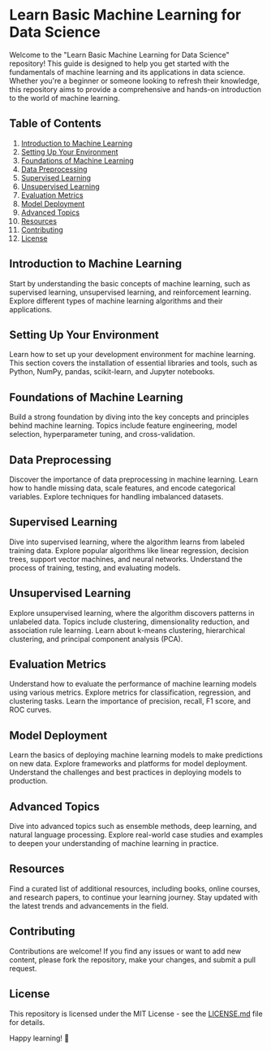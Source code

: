 # Learn Basic Machine Learning for Data Science

Welcome to the "Learn Basic Machine Learning for Data Science" repository! This guide is designed to help you get started with the fundamentals of machine learning and its applications in data science. Whether you're a beginner or someone looking to refresh their knowledge, this repository aims to provide a comprehensive and hands-on introduction to the world of machine learning.

## Table of Contents

1. [Introduction to Machine Learning](#introduction-to-machine-learning)
2. [Setting Up Your Environment](#setting-up-your-environment)
3. [Foundations of Machine Learning](#foundations-of-machine-learning)
4. [Data Preprocessing](#data-preprocessing)
5. [Supervised Learning](#supervised-learning)
6. [Unsupervised Learning](#unsupervised-learning)
7. [Evaluation Metrics](#evaluation-metrics)
8. [Model Deployment](#model-deployment)
9. [Advanced Topics](#advanced-topics)
10. [Resources](#resources)
11. [Contributing](#contributing)
12. [License](#license)

## Introduction to Machine Learning

Start by understanding the basic concepts of machine learning, such as supervised learning, unsupervised learning, and reinforcement learning. Explore different types of machine learning algorithms and their applications.

## Setting Up Your Environment

Learn how to set up your development environment for machine learning. This section covers the installation of essential libraries and tools, such as Python, NumPy, pandas, scikit-learn, and Jupyter notebooks.

## Foundations of Machine Learning

Build a strong foundation by diving into the key concepts and principles behind machine learning. Topics include feature engineering, model selection, hyperparameter tuning, and cross-validation.

## Data Preprocessing

Discover the importance of data preprocessing in machine learning. Learn how to handle missing data, scale features, and encode categorical variables. Explore techniques for handling imbalanced datasets.

## Supervised Learning

Dive into supervised learning, where the algorithm learns from labeled training data. Explore popular algorithms like linear regression, decision trees, support vector machines, and neural networks. Understand the process of training, testing, and evaluating models.

## Unsupervised Learning

Explore unsupervised learning, where the algorithm discovers patterns in unlabeled data. Topics include clustering, dimensionality reduction, and association rule learning. Learn about k-means clustering, hierarchical clustering, and principal component analysis (PCA).

## Evaluation Metrics

Understand how to evaluate the performance of machine learning models using various metrics. Explore metrics for classification, regression, and clustering tasks. Learn the importance of precision, recall, F1 score, and ROC curves.

## Model Deployment

Learn the basics of deploying machine learning models to make predictions on new data. Explore frameworks and platforms for model deployment. Understand the challenges and best practices in deploying models to production.

## Advanced Topics

Dive into advanced topics such as ensemble methods, deep learning, and natural language processing. Explore real-world case studies and examples to deepen your understanding of machine learning in practice.

## Resources

Find a curated list of additional resources, including books, online courses, and research papers, to continue your learning journey. Stay updated with the latest trends and advancements in the field.

## Contributing

Contributions are welcome! If you find any issues or want to add new content, please fork the repository, make your changes, and submit a pull request.

## License

This repository is licensed under the MIT License - see the [LICENSE.md](LICENSE.md) file for details.

Happy learning! 🚀
